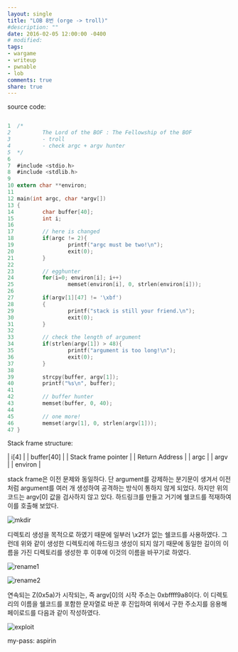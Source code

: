 ```yaml
---
layout: single
title: "LOB 8번 (orge -> troll)"
#description: ""
date: 2016-02-05 12:00:00 -0400
# modified: 
tags: 
- wargame
- writeup
- pwnable
- lob
comments: true
share: true
---
```


source code:

```c

1  ﻿/*
2          The Lord of the BOF : The Fellowship of the BOF
3          - troll
4          - check argc + argv hunter
5  */
6  
7  #include <stdio.h>
8  #include <stdlib.h>
9  
10 extern char **environ;
11 
12 main(int argc, char *argv[])
13 {
14         char buffer[40];
15         int i;
16 
17         // here is changed
18         if(argc != 2){
19                 printf("argc must be two!\n");
20                 exit(0);
21         }
22 
23         // egghunter
24         for(i=0; environ[i]; i++)
25                 memset(environ[i], 0, strlen(environ[i]));
26 
27         if(argv[1][47] != '\xbf')
28         {
29                 printf("stack is still your friend.\n");
30                 exit(0);
31         }
32 
33         // check the length of argument
34         if(strlen(argv[1]) > 48){
35                 printf("argument is too long!\n");
36                 exit(0);
37         }
38 
39         strcpy(buffer, argv[1]);
40         printf("%s\n", buffer);
41 
42         // buffer hunter
43         memset(buffer, 0, 40);
44 
45         // one more!
46         memset(argv[1], 0, strlen(argv[1]));
47 }

```

Stack frame structure:

| i[4] |
| buffer[40] |
| Stack frame pointer |
| Return Address |
| argc |
| argv |
| environ |


stack frame은 이전 문제와 동일하다. 단 argument를 강제하는 분기문이 생겨서 이전처럼 argument를 여러 개 생성하여 공격하는 방식이 통하지 않게 되었다.
하지만 위의 코드는 argv[0] 값을 검사하지 않고 있다. 하드링크를 만들고 거기에 쉘코드를 적재하여 이를 호출해 보았다.

![mkdir]({{site.url}}{{site.baseurl}}/assets/images/2016-02-05-LOB-08/0.png)

디렉토리 생성을 목적으로 하였기 때문에 일부러 \x2f가 없는 쉘코드를 사용하였다. 그런데 위와 같이 생성한 디렉토리에 하드링크 생성이 되지 않기 때문에 동일한 길이의 이름을 가진 디렉토리를 생성한 후 이후에 이것의 이름을 바꾸기로 하였다.

![rename1]({{site.url}}{{site.baseurl}}/assets/images/2016-02-05-LOB-08/1.png)

![rename2]({{site.url}}{{site.baseurl}}/assets/images/2016-02-05-LOB-08/2.png)

연속되는 Z(0x5a)가 시작되는, 즉 argv[0]의 시작 주소는 0xbffff9a8이다. 이 디렉토리의 이름을 쉘코드를 포함한 문자열로 바꾼 후 진입하여 위에서 구한 주소지를 응용해 페이로드를 다음과 같이 작성하였다.

![exploit]({{site.url}}{{site.baseurl}}/assets/images/2016-02-05-LOB-08/0.png)


my-pass: aspirin
